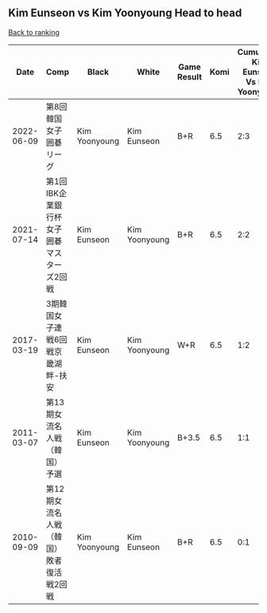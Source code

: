 ## Kim Eunseon vs Kim Yoonyoung Head to head

[Back to ranking](../../index.md)




| **Date** | **Comp** | **Black** | **White** | **Game Result** | **Komi** | **Cumulative Kim Eunseon Vs Kim Yoonyoung** | **Kim Eunseon Streak** | **Kim Yoonyoung Streak** | 
| --- | --- | --- | --- | --- | --- | --- | --- | --- |
| 2022-06-09 | 第8回韓国女子囲碁リーグ | Kim Yoonyoung | Kim Eunseon | B+R | 6.5 | 2:3 | 0 | 1 | 
| 2021-07-14 | 第1回IBK企業銀行杯女子囲碁マスターズ2回戦 | Kim Eunseon | Kim Yoonyoung | B+R | 6.5 | 2:2 | 1 | 0 | 
| 2017-03-19 | 3期韓国女子連戦6回戦京畿湖畔-扶安 | Kim Eunseon | Kim Yoonyoung | W+R | 6.5 | 1:2 | 0 | 1 | 
| 2011-03-07 | 第13期女流名人戦（韓国）予選 | Kim Eunseon | Kim Yoonyoung | B+3.5 | 6.5 | 1:1 | 1 | 0 | 
| 2010-09-09 | 第12期女流名人戦（韓国）敗者復活戦2回戦 | Kim Yoonyoung | Kim Eunseon | B+R | 6.5 | 0:1 | 0 | 1 |




